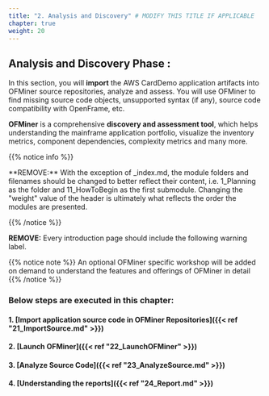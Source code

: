```yaml
---
title: "2. Analysis and Discovery" # MODIFY THIS TITLE IF APPLICABLE
chapter: true
weight: 20
---
```


## Analysis and Discovery Phase : <!-- MODIFY THIS HEADING -->

In this section, you will **import** the AWS CardDemo application artifacts into OFMiner source repositories, analyze and assess. You will use OFMiner to find missing source code objects, unsupported syntax (if any), source code compatibility with OpenFrame, etc.

**OFMiner** is a comprehensive **discovery and assessment tool**, which helps understanding the mainframe application portfolio, visualize the inventory metrics, component dependencies, complexity metrics and many more.

{{% notice info %}}
<p style='text-align: left;'>
**REMOVE:** With the exception of _index.md, the module folders and filenames should be changed to better reflect their content, i.e. 1_Planning as the folder and 11_HowToBegin as the first submodule. Changing the "weight" value of the header is ultimately what reflects the order the modules are presented.
</p>
{{% /notice %}}

**REMOVE:** Every introduction page should include the following warning label.

{{% notice note %}}
An optional OFMiner specific workshop will be added on demand to understand the features and offerings of OFMiner in detail
{{% /notice %}}

### Below steps are executed in this chapter:

#### 1. [Import application source code in OFMiner Repositories]({{< ref "21_ImportSource.md" >}})
#### 2. [Launch OFMiner]({{< ref "22_LaunchOFMiner" >}})
#### 3. [Analyze Source Code]({{< ref "23_AnalyzeSource.md" >}})
#### 4. [Understanding the reports]({{< ref "24_Report.md" >}})
